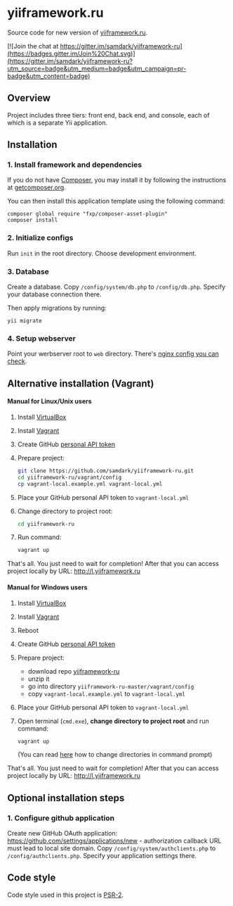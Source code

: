 yiiframework.ru
===============

Source code for new version of [yiiframework.ru](http://yiiframework.ru/).

[![Join the chat at https://gitter.im/samdark/yiiframework-ru](https://badges.gitter.im/Join%20Chat.svg)](https://gitter.im/samdark/yiiframework-ru?utm_source=badge&utm_medium=badge&utm_campaign=pr-badge&utm_content=badge)

Overview
--------

Project includes three tiers: front end, back end, and console, each of which
is a separate Yii application.

Installation
------------

### 1. Install framework and dependencies

If you do not have [Composer](http://getcomposer.org/), you may install it by following the instructions
at [getcomposer.org](http://getcomposer.org/doc/00-intro.md#installation-nix).

You can then install this application template using the following command:

```
composer global require "fxp/composer-asset-plugin"
composer install
```

### 2. Initialize configs

Run `init` in the root directory. Choose development environment.

### 3. Database

Create a database. Copy `/config/system/db.php` to `/config/db.php`. Specify your database connection there.

Then apply migrations by running:

```
yii migrate
```

### 4. Setup webserver

Point your werbserver root to `web` directory.
There's [nginx config you can check](https://github.com/samdark/yiiframework-ru/tree/master/server/nginx).

Alternative installation (Vagrant)
----------------------------------

#### Manual for Linux/Unix users

1. Install [VirtualBox](https://www.virtualbox.org/wiki/Downloads)
2. Install [Vagrant](https://www.vagrantup.com/downloads.html)
3. Create GitHub [personal API token](https://github.com/blog/1509-personal-api-tokens)
3. Prepare project:
   
   ```bash
   git clone https://github.com/samdark/yiiframework-ru.git
   cd yiiframework-ru/vagrant/config
   cp vagrant-local.example.yml vagrant-local.yml
   ```
   
4. Place your GitHub personal API token to `vagrant-local.yml`
5. Change directory to project root:

   ```bash
   cd yiiframework-ru
   ```

5. Run command:

   ```bash
   vagrant up
   ```
   
That's all. You just need to wait for completion!
After that you can access project locally by URL: http://l.yiiframework.ru
   
#### Manual for Windows users

1. Install [VirtualBox](https://www.virtualbox.org/wiki/Downloads)
2. Install [Vagrant](https://www.vagrantup.com/downloads.html)
3. Reboot
4. Create GitHub [personal API token](https://github.com/blog/1509-personal-api-tokens)
5. Prepare project:
   * download repo [yiiframework-ru](https://github.com/samdark/yiiframework-ru/archive/master.zip)
   * unzip it
   * go into directory `yiiframework-ru-master/vagrant/config`
   * copy `vagrant-local.example.yml` to `vagrant-local.yml`

6. Place your GitHub personal API token to `vagrant-local.yml`

7. Open terminal (`cmd.exe`), **change directory to project root** and run command:

   ```bash
   vagrant up
   ```
   
   (You can read [here](http://www.wikihow.com/Change-Directories-in-Command-Prompt) how to change directories in command prompt) 

That's all. You just need to wait for completion!
After that you can access project locally by URL: http://l.yiiframework.ru

Optional installation steps
---------------------------

### 1. Configure github application

Create new GitHub OAuth application: https://github.com/settings/applications/new - authorization callback URL must lead to local site domain.
Copy `/config/system/authclients.php` to `/config/authclients.php`. Specify your application settings there.

Code style
----------

Code style used in this project is [PSR-2](http://www.php-fig.org/psr/psr-2/).